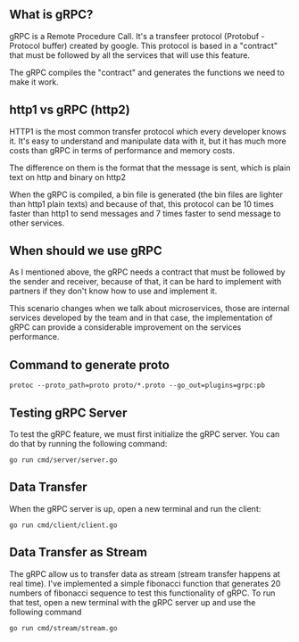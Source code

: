## What is gRPC?

gRPC is a Remote Procedure Call. It's a transfeer protocol (Protobuf - Protocol buffer) created by google. This protocol is based in a "contract" that must be followed by all the services that will use this feature.

The gRPC compiles the "contract" and generates the functions we need to make it work.

## http1 vs gRPC (http2)

HTTP1 is the most common transfer protocol which every developer knows it. It's easy to understand and manipulate data with it, but it has much more costs than gRPC in terms of performance and memory costs.

The difference on them is the format that the message is sent, which is plain text on http and binary on http2

When the gRPC is compiled, a bin file is generated (the bin files are lighter than http1 plain texts) and because of that, this protocol can be 10 times faster than http1 to send messages and 7 times faster to send message to other services.

## When should we use gRPC

As I mentioned above, the gRPC needs a contract that must be followed by the sender and receiver, because of that, it can be hard to implement with partners if they don't know how to use and implement it.

This scenario changes when we talk about microservices, those are internal services developed by the team and in that case, the implementation of gRPC can provide a considerable improvement on the services performance.

## Command to generate proto 
``
protoc --proto_path=proto proto/*.proto --go_out=plugins=grpc:pb
``

## Testing gRPC Server

To test the gRPC feature, we must first initialize the gRPC server. You can do that by running the following command:

``go run cmd/server/server.go``


## Data Transfer

When the gRPC server is up, open a new terminal and run the client:

``go run cmd/client/client.go``

## Data Transfer as Stream

The gRPC allow us to transfer data as stream (stream transfer happens at real time). I've implemented a simple fibonacci function that generates 20 numbers of fibonacci sequence to test this functionality of gRPC.
To run that test, open a new terminal with the gRPC server up and use the following command

``go run cmd/stream/stream.go``
